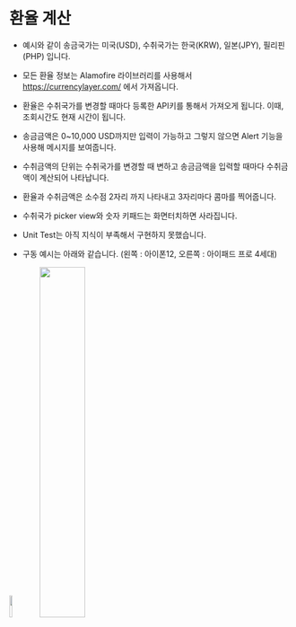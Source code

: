 # 환율 계산

- 예시와 같이 송금국가는 미국(USD), 수취국가는 한국(KRW), 일본(JPY), 필리핀(PHP) 입니다.
- 모든 환율 정보는 Alamofire 라이브러리를 사용해서 https://currencylayer.com/ 에서 가져옵니다.
- 환율은 수취국가를 변경할 때마다 등록한 API키를 통해서 가져오게 됩니다. 이때, 조회시간도 현재 시간이 됩니다.
- 송금금액은 0~10,000 USD까지만 입력이 가능하고 그렇지 않으면 Alert 기능을 사용해 메시지를 보여줍니다.
- 수취금액의 단위는 수취국가를 변경할 때 변하고 송금금액을 입력할 때마다 수취금액이 계산되어 나타납니다.
- 환율과 수취금액은 소수점 2자리 까지 나타내고 3자리마다 콤마를 찍어줍니다.
- 수취국가 picker view와 숫자 키패드는 화면터치하면 사라집니다.
- Unit Test는 아직 지식이 부족해서 구현하지 못했습니다.

- 구동 예시는 아래와 같습니다. (왼쪽 : 아이폰12, 오른쪽 : 아이패드 프로 4세대)  

<img src = "https://user-images.githubusercontent.com/41609708/104838925-473dbd80-5901-11eb-925c-fc34eaada755.png" width="10%">  <img src = "https://user-images.githubusercontent.com/41609708/104838520-b82fa600-58fe-11eb-813b-1eb2d45de584.png" width="40%">
